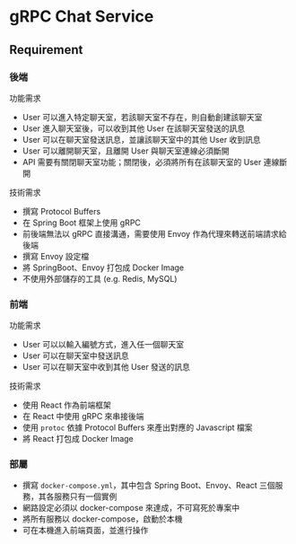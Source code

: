 # gRPC Chat Service

## Requirement

### 後端

功能需求

- User 可以進入特定聊天室，若該聊天室不存在，則自動創建該聊天室
- User 進入聊天室後，可以收到其他 User 在該聊天室發送的訊息
- User 可以在聊天室發送訊息，並讓該聊天室中的其他 User 收到訊息
- User 可以離開聊天室，且離開 User 與聊天室連線必須斷開
- API 需要有關閉聊天室功能；關閉後，必須將所有在該聊天室的 User 連線斷開

技術需求

- 撰寫 Protocol Buffers
- 在 Spring Boot 框架上使用 gRPC
- 前後端無法以 gRPC 直接溝通，需要使用 Envoy 作為代理來轉送前端請求給後端
- 撰寫 Envoy 設定檔
- 將 SpringBoot、Envoy 打包成 Docker Image
- 不使用外部儲存的工具 (e.g. Redis, MySQL)

### 前端

功能需求

- User 可以以輸入編號方式，進入任一個聊天室
- User 可以在聊天室中發送訊息
- User 可以在聊天室中收到其他 User 發送的訊息

技術需求

- 使用 React 作為前端框架
- 在 React 中使用 gRPC 來串接後端
- 使用 `protoc` 依據 Protocol Buffers 來產出對應的 Javascript 檔案
- 將 React 打包成 Docker Image

### 部屬

- 撰寫 `docker-compose.yml`，其中包含 Spring Boot、Envoy、React 三個服務，其各服務只有一個實例
- 網路設定必須以 docker-compose 來達成，不可寫死於專案中
- 將所有服務以 docker-compose，啟動於本機
- 可在本機進入前端頁面，並進行操作

